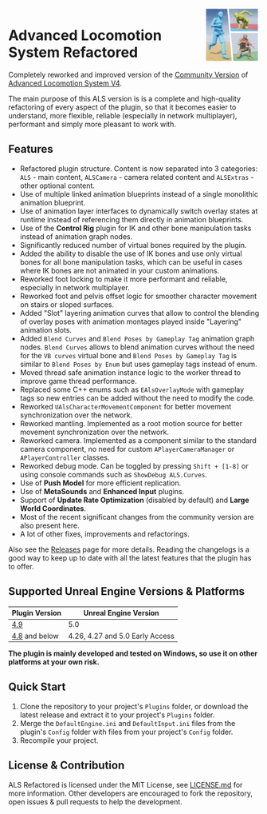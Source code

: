 <img src="Resources/Icon128.png" align="right" width="110">

# Advanced Locomotion System Refactored

Completely reworked and improved version of the [Community Version](https://github.com/dyanikoglu/ALS-Community) of [Advanced Locomotion System V4](https://www.unrealengine.com/marketplace/en-US/product/advanced-locomotion-system-v1).

The main purpose of this ALS version is is a complete and high-quality refactoring of every aspect of the plugin, so that it becomes easier to understand, more flexible, reliable (especially in network multiplayer), performant and simply more pleasant to work with.

## Features

- Refactored plugin structure. Content is now separated into 3 categories: `ALS` - main content, `ALSCamera` - camera related content and `ALSExtras` - other optional content.
- Use of multiple linked animation blueprints instead of a single monolithic animation blueprint.
- Use of animation layer interfaces to dynamically switch overlay states at runtime instead of referencing them directly in animation blueprints.
- Use of the **Control Rig** plugin for IK and other bone manipulation tasks instead of animation graph nodes.
- Significantly reduced number of virtual bones required by the plugin.
- Added the ability to disable the use of IK bones and use only virtual bones for all bone manipulation tasks, which can be useful in cases where IK bones are not animated in your custom animations.
- Reworked foot locking to make it more performant and reliable, especially in network multiplayer.
- Reworked foot and pelvis offset logic for smoother character movement on stairs or sloped surfaces.
- Added "Slot" layering animation curves that allow to control the blending of overlay poses with animation montages played inside "Layering" animation slots.
- Added `Blend Curves` and `Blend Poses by Gameplay Tag` animation graph nodes. `Blend Curves` allows to blend animation curves without the need for the `VB curves` virtual bone and `Blend Poses by Gameplay Tag` is similar to `Blend Poses by Enum` but uses gameplay tags instead of enum.
- Moved thread safe animation instance logic to the worker thread to improve game thread performance.
- Replaced some C++ enums such as `EAlsOverlayMode` with gameplay tags so new entries can be added without the need to modify the code.
- Reworked `UAlsCharacterMovementComponent` for better movement synchronization over the network.
- Reworked mantling. Implemented as a root motion source for better movement synchronization over the network.
- Reworked camera. Implemented as a component similar to the standard camera component, no need for custom `APlayerCameraManager` or `APlayerController` classes.
- Reworked debug mode. Can be toggled by pressing `Shift + [1-8]` or using console commands such as `ShowDebug ALS.Curves`.
- Use of **Push Model** for more efficient replication.
- Use of **MetaSounds** and **Enhanced Input** plugins.
- Support of **Update Rate Optimization** (disabled by default) and **Large World Coordinates**.
- Most of the recent significant changes from the community version are also present here.
- A lot of other fixes, improvements and refactorings.

Also see the [Releases](https://github.com/Sixze/ALS-Refactored/releases) page for more details.
Reading the changelogs is a good way to keep up to date with all the latest features that the plugin has to offer.

## Supported Unreal Engine Versions & Platforms

| Plugin Version                                                            | Unreal Engine Version           |
|---------------------------------------------------------------------------|---------------------------------|
| [4.9](https://github.com/Sixze/ALS-Refactored/releases/tag/4.9)           | 5.0                             |
| [4.8](https://github.com/Sixze/ALS-Refactored/releases/tag/4.8) and below | 4.26, 4.27 and 5.0 Early Access |

**The plugin is mainly developed and tested on Windows, so use it on other platforms at your own risk.**

## Quick Start

1. Clone the repository to your project's `Plugins` folder, or download the latest release and extract it to your project's `Plugins` folder.
2. Merge the `DefaultEngine.ini` and `DefaultInput.ini` files from the plugin's `Config` folder with files from your project's `Config` folder.
3. Recompile your project.

## License & Contribution

ALS Refactored is licensed under the MIT License, see [LICENSE.md](LICENSE.md) for more information. Other developers are encouraged to fork the repository, open issues & pull requests to help the development.